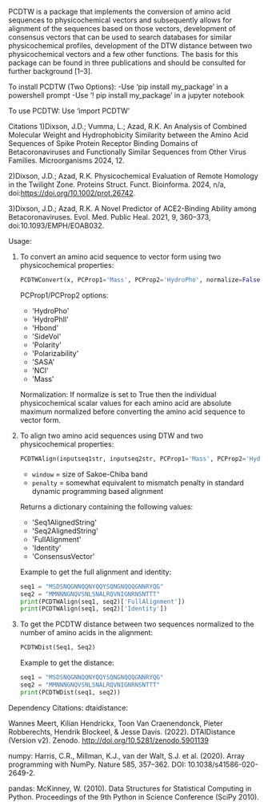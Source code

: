 PCDTW is a package that implements the conversion of amino acid sequences to physicochemical vectors and subsequently allows for alignment of the sequences based on those vectors, development of consensus vectors that can be used to search databases for similar physicochemical profiles, development of the DTW distance between two physicochemical vectors and a few other functions.  The basis for this package can be found in three publications and should be consulted for further background [1–3].

To install PCDTW (Two Options):
	-Use ‘pip install my_package’ in a powershell prompt
	-Use ‘! pip install my_package’ in a jupyter notebook

To use PCDTW:
Use ‘import PCDTW’


Citations
1)Dixson, J.D.; Vumma, L.; Azad, R.K. An Analysis of Combined Molecular Weight and Hydrophobicity Similarity between the Amino Acid Sequences of Spike Protein Receptor Binding Domains of Betacoronaviruses and Functionally Similar Sequences from Other Virus Families. Microorganisms 2024, 12.

2)Dixson, J.D.; Azad, R.K. Physicochemical Evaluation of Remote Homology in the Twilight Zone. Proteins Struct. Funct. Bioinforma. 2024, n/a, doi:https://doi.org/10.1002/prot.26742.

3)Dixson, J.D.; Azad, R.K. A Novel Predictor of ACE2-Binding Ability among Betacoronaviruses. Evol. Med. Public Heal. 2021, 9, 360–373, doi:10.1093/EMPH/EOAB032.

Usage:

1) To convert an amino acid sequence to vector form using two physicochemical properties:

    ```python
    PCDTWConvert(x, PCProp1='Mass', PCProp2='HydroPho', normalize=False)
    ```
    PCProp1/PCProp2 options:
    - 'HydroPho'
    - 'HydroPhIl'
    - 'Hbond'
    - 'SideVol'
    - 'Polarity'
    - 'Polarizability'
    - 'SASA'
    - 'NCI'
    - 'Mass'

    Normalization: If normalize is set to True then the individual physicochemical scalar values for each amino acid are absolute maximum normalized before converting the amino acid sequence to vector form.

2) To align two amino acid sequences using DTW and two physicochemical properties:

    ```python
    PCDTWAlign(inputseq1str, inputseq2str, PCProp1='Mass', PCProp2='HydroPho', Penalty=0, Window=3)
    ```
    - `window` = size of Sakoe-Chiba band
    - `penalty` = somewhat equivalent to mismatch penalty in standard dynamic programming based alignment

    Returns a dictionary containing the following values:
    - 'Seq1AlignedString'
    - 'Seq2AlignedString'
    - 'FullAlignment'
    - 'Identity'
    - 'ConsensusVector'

    Example to get the full alignment and identity:

    ```python
    seq1 = "MSDSNQGNNQQNYQQYSQNGNQQQGNNRYQG"
    seq2 = "MMNNNGNQVSNLSNALRQVNIGNRNSNTTT"
    print(PCDTWAlign(seq1, seq2)['FullAlignment'])
    print(PCDTWAlign(seq1, seq2)['Identity'])
    ```

3) To get the PCDTW distance between two sequences normalized to the number of amino acids in the alignment:

    ```python
    PCDTWDist(Seq1, Seq2)
    ```

    Example to get the distance:

    ```python
    seq1 = "MSDSNQGNNQQNYQQYSQNGNQQQGNNRYQG"
    seq2 = "MMNNNGNQVSNLSNALRQVNIGNRNSNTTT"
    print(PCDTWDist(seq1, seq2))
    ```

Dependency Citations:
dtaidistance:

Wannes Meert, Kilian Hendrickx, Toon Van Craenendonck, Pieter Robberechts, Hendrik Blockeel, & Jesse Davis. (2022). DTAIDistance (Version v2). Zenodo. http://doi.org/10.5281/zenodo.5901139

numpy:
Harris, C.R., Millman, K.J., van der Walt, S.J. et al. (2020). Array programming with NumPy. Nature 585, 357–362. DOI: 10.1038/s41586-020-2649-2.

pandas:
McKinney, W. (2010). Data Structures for Statistical Computing in Python. Proceedings of the 9th Python in Science Conference (SciPy 2010).

